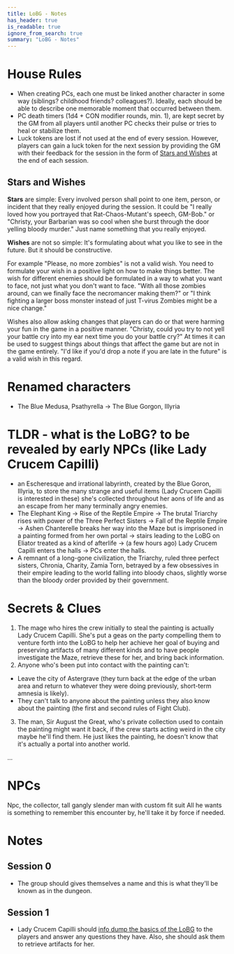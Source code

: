 ```yaml
---
title: LoBG - Notes
has_header: true
is_readable: true
ignore_from_search: true
summary: "LoBG - Notes"
---
```


# House Rules

- When creating PCs, each one must be linked another character in some way (siblings? childhood friends? colleagues?). Ideally, each should be able to describe one memorable moment that occurred between them.
- PC death timers (1d4 + CON modifier rounds, min. 1), are kept secret by the GM from all players until another PC checks their pulse or tries to heal or stabilize them.
- Luck tokens are lost if not used at the end of every session. However, players can gain a luck token for the next session by providing the GM with their feedback for the session in the form of [Stars and Wishes](#stars-and-wishes) at the end of each session.

## Stars and Wishes

**Stars** are simple: Every involved person shall point to one item, person, or incident that they really enjoyed during the session. It could be "I really loved how you portrayed that Rat-Chaos-Mutant's speech, GM-Bob." or "Christy, your Barbarian was so cool when she burst through the door yelling bloody murder." Just name something that you really enjoyed.

**Wishes** are not so simple: It's formulating about what you like to see in the future. But it should be constructive.

For example "Please, no more zombies" is not a valid wish. You need to formulate your wish in a positive light on how to make things better. The wish for different enemies should be formulated in a way to what you want to face, not just what you don't want to face. "With all those zombies around, can we finally face the necromancer making them?" or "I think fighting a larger boss monster instead of just T-virus Zombies might be a nice change."

Wishes also allow asking changes that players can do or that were harming your fun in the game in a positive manner. "Christy, could you try to not yell your battle cry into my ear next time you do your battle cry?" At times it can be used to suggest things about things that affect the game but are not in the game entirely. "I'd like if you'd drop a note if you are late in the future" is a valid wish in this regard.

# Renamed characters

- The Blue Medusa, Psathyrella -> The Blue Gorgon, Illyria

# TLDR - what is the LoBG? to be revealed by early NPCs (like Lady Crucem Capilli)

- an Escheresque and irrational labyrinth, created by the Blue Goron, Illyria, to store the many strange and useful items (Lady Crucem Capilli is interested in these) she's collected throughout her aons of life and as an escape from her many terminally angry enemies.
- The Elephant King -> Rise of the Reptile Empire -> The brutal Triarchy rises with power of the Three Perfect Sisters -> Fall of the Reptile Empire -> Ashen Chanterelle breaks her way into the Maze but is imprisoned in a painting formed from her own portal -> stairs leading to the LoBG on Eliator treated as a kind of afterlife -> (a few hours ago) Lady Crucem Capilli enters the halls -> PCs enter the halls.
- A remnant of a long-gone civilization, the Triarchy, ruled three perfect sisters, Chronia, Charity, Zamia Torn, betrayed by a few obsessives in their empire leading to the world falling into bloody chaos, slightly worse than the bloody order provided by their government.

# Secrets & Clues

1. The mage who hires the crew initially to steal the painting is actually Lady Crucem Capilli. She's put a geas on the party compelling them to venture forth into the LoBG to help her achieve her goal of buying and preserving artifacts of many different kinds and to have people investigate the Maze, retrieve these for her, and bring back information.
2. Anyone who's been put into contact with the painting can't:
  - Leave the city of Astergrave (they turn back at the edge of the urban area and return to whatever they were doing previously, short-term amnesia is likely).
  - They can't talk to anyone about the painting unless they also know about the painting (the first and second rules of Fight Club).
3. The man, Sir August the Great, who's private collection used to contain the painting might want it back, if the crew starts acting weird in the city maybe he'll find them. He just likes the painting, he doesn't know that it's actually a portal into another world.

...

# NPCs


Npc, the collector,  tall gangly slender man with custom fit suit
 All he wants is something to remember this encounter by, he'll take it by force if needed. 


# Notes

## Session 0

- The group should gives themselves a name and this is what they'll be known as in the dungeon. 

## Session 1

- Lady Crucem Capilli should [info dump the basics of the LoBG](#tldr---what-is-the-lobg-to-be-revealed-by-early-npcs-like-lady-crucem-capilli) to the players and answer any questions they have. Also, she should ask them to retrieve artifacts for her.